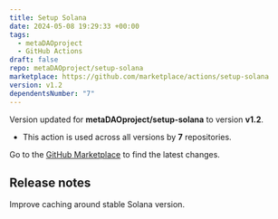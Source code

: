 ```yaml
---
title: Setup Solana
date: 2024-05-08 19:29:33 +00:00
tags:
  - metaDAOproject
  - GitHub Actions
draft: false
repo: metaDAOproject/setup-solana
marketplace: https://github.com/marketplace/actions/setup-solana
version: v1.2
dependentsNumber: "7"
---
```



Version updated for **metaDAOproject/setup-solana** to version **v1.2**.
- This action is used across all versions by **7** repositories.

Go to the [GitHub Marketplace](https://github.com/marketplace/actions/setup-solana) to find the latest changes.

## Release notes

Improve caching around stable Solana version.
